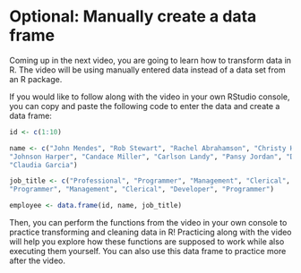 # Optional: Manually create a data frame    


Coming up in the next video, you are going to learn how to transform data in R. The video will be using manually entered data instead of a data set from an R package.

If you would like to follow along with the video in your own RStudio console, you can copy and paste the following code to enter the data and create a data frame: 
```r
id <- c(1:10)
```

```r
name <- c("John Mendes", "Rob Stewart", "Rachel Abrahamson", "Christy Hickman", 
"Johnson Harper", "Candace Miller", "Carlson Landy", "Pansy Jordan", "Darius Berry", 
"Claudia Garcia")
```

```r
job_title <- c("Professional", "Programmer", "Management", "Clerical", "Developer", 
"Programmer", "Management", "Clerical", "Developer", "Programmer")
```

```r
employee <- data.frame(id, name, job_title)
```

Then, you can perform the functions from the video in your own console to practice transforming and cleaning data in R! Practicing along with the video will help you explore how 
these functions are supposed to work while also executing them yourself. You can also use this data frame to practice more after the video.      




